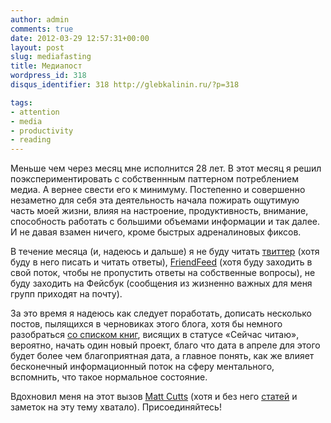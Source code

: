 ```yaml
---
author: admin
comments: true
date: 2012-03-29 12:57:31+00:00
layout: post
slug: mediafasting
title: Медиапост
wordpress_id: 318
disqus_identifier: 318 http://glebkalinin.ru/?p=318

tags:
- attention
- media
- productivity
- reading
---
```


Меньше чем через месяц мне исполнится 28 лет. В этот месяц я решил поэкспериментировать с собственнным паттерном потреблением медиа. А вернее свести его к минимуму. Постепенно и совершенно незаметно для себя эта деятельность начала пожирать ощутимую часть моей жизни, влияя на настроение, продуктивность, внимание, способность работать с большими объемами информации и так далее. И не давая взамен ничего, кроме быстрых адреналиновых фиксов. 

В течение месяца (и, надеюсь и дальше) я не буду читать [твиттер](http://twitter.com/glebis) (хотя буду в него писать и читать ответы), [FriendFeed](http://friendfeed.com/glebis) (хотя буду заходить в свой поток, чтобы не пропустить ответы на собственные вопросы), не буду заходить на Фейсбук (сообщения из жизненно важных для меня групп приходят на почту). 

За это время я надеюсь как следует поработать, дописать несколько постов, пылящихся в черновиках этого блога, хотя бы немного разобраться [со списком книг](http://glebkalinin.ru/library), висящих в статусе «Сейчас читаю», вероятно, начать один новый проект, благо что дата в апреле для этого будет более чем благоприятная дата, а главное понять, как же влияет бесконечный информационный поток на сферу ментального, вспомнить, что такое нормальное состояние.

Вдохновил меня на этот вызов [Matt Cutts](http://www.mattcutts.com/blog/no-news-challenge/) (хотя и без него [статей](http://www.bg.ru/stories/10448/) и заметок на эту тему хватало). Присоединяйтесь!
